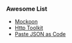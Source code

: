 ### Awesome List

- [Mockoon](https://mockoon.com/)
- [Http Toolkit](https://httptoolkit.tech/)
- [Paste JSON as Code](https://marketplace.visualstudio.com/items?itemName=quicktype.quicktype)
